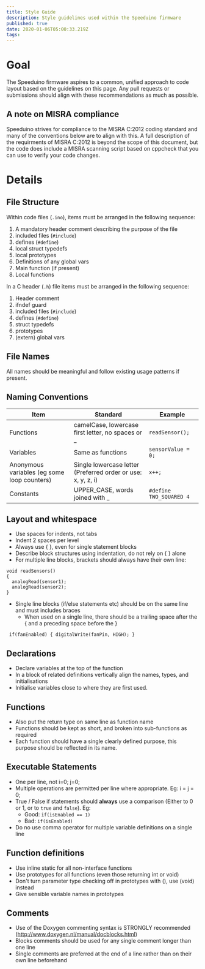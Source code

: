 ```yaml
---
title: Style Guide
description: Style guidelines used within the Speeduino firmware
published: true
date: 2020-01-06T05:00:33.219Z
tags: 
---
```


# Goal
The Speeduino firmware aspires to a common, unified approach to code layout based on the guidelines on this page. Any pull requests or submissions should align with these recommendations as much as possible. 

## A note on MISRA compliance
Speeduino strives for compliance to the MISRA C:2012 coding standard and many of the conventions below are to align with this. A full description of the requirments of MISRA C:2012 is beyond the scope of this document, but the code does include a MISRA scanning script based on cppcheck that you can use to verify your code changes.

# Details
## File Structure

Within code files (`.ino`), items must be arranged in the following sequence:

1. A mandatory header comment describing the purpose of the file
2. included files (`#include`)
3. defines (`#define`)
4. local struct typedefs
5. local prototypes
6. Definitions of any global vars
7. Main function (if present)
8. Local functions

In a C header (`.h`) file items must be arranged in the following sequence:

1.  Header comment
2.  ifndef guard
3.  included files (`#include`)
4.  defines (`#define`)
5.  struct typedefs
6.  prototypes
7.  (extern) global vars

## File Names
All names should be meaningful and follow existing usage patterns if present.

## Naming Conventions
| Item                                        | Standard                                                     | Example                   |
|---------------------------------------------|--------------------------------------------------------------|---------------------------|
| Functions                                   | camelCase, lowercase first letter, no spaces or _            | `readSensor();`           |
| Variables                                   | Same as functions                                            | `sensorValue = 0;`        |
| Anonymous variables (eg some loop counters) | Single lowercase letter (Preferred order or use: x, y, z, i) | `x++;`                    |
| Constants                                   | UPPER_CASE, words joined with _                              | `#define TWO_SQUARED 4`   |

## Layout and whitespace
-   Use spaces for indents, not tabs
-   Indent 2 spaces per level
-   Always use { }, even for single statement blocks
-   Describe block structures using indentation, do not rely on { } alone
-   For multiple line blocks, brackets should always have their own line:

```
void readSensors()
{
  analogRead(sensor1);
  analogRead(sensor2);
}
```

-   Single line blocks (if/else statements etc) should be on the same line and must includes braces
    -   When used on a single line, there should be a trailing space after the { and a preceding space before the }

` if(fanEnabled) { digitalWrite(fanPin, HIGH); }`

## Declarations
-   Declare variables at the top of the function
-   In a block of related definitions vertically align the names, types, and initialisations
-   Initialise variables close to where they are first used.

## Functions
-   Also put the return type on same line as function name
-   Functions should be kept as short, and broken into sub-functions as required
-   Each function should have a single clearly defined purpose, this purpose should be reflected in its name.

## Executable Statements
- One per line, not i=0; j=0;
- Multiple operations are permitted per line where appropriate. Eg: i = j = 0;
- True / False if statements should **always** use a comparison (Either to 0 or 1, or to `true` and `false`). Eg:
    -   Good: `if(isEnabled == 1)`
    -   Bad: `if(isEnabled)`
- Do no use comma operator for multiple variable definitions on a single line

## Function definitions
-   Use inline static for all non-interface functions
-   Use prototypes for all functions (even those returning int or void)
-   Don't turn parameter type checking off in prototypes with (), use (void) instead
-   Give sensible variable names in prototypes

## Comments
- Use of the Doxygen commenting syntax is STRONGLY recommended (http://www.doxygen.nl/manual/docblocks.html)
- Blocks comments should be used for any single comment longer than one line
- Single comments are preferred at the end of a line rather than on their own line beforehand